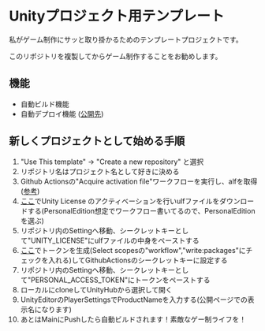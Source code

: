 # Unityプロジェクト用テンプレート

私がゲーム制作にサッと取り掛かるためのテンプレートプロジェクトです。

このリポジトリを複製してからゲーム制作することをお勧めします。

## 機能

- 自動ビルド機能
- 自動デプロイ機能 ([公開先](https://github.com/Zuaki21/develop))

## 新しくプロジェクトとして始める手順

1. "Use This template" → "Create a new repository" と選択
1. リポジトリ名はプロジェクト名として好きに決める
1. Github Actionsの"Acquire activation file"ワークフローを実行し、alfを取得([参考](https://zenn.dev/nikaera/articles/unity-gameci-github-actions))
1. [ここ](https://license.unity3d.com/)でUnity License のアクティベーションを行いulfファイルをダウンロードする(PersonalEdition想定でワークフロー書いてるので、PersonalEditionを選ぶ)
1. リポジトリ内のSettingへ移動、シークレットキーとして"UNITY_LICENSE"にulfファイルの中身をペーストする
1. [ここ](https://github.com/settings/tokens)でトークンを生成(Select scopesの"workflow","write:packages"にチェックを入れる)してGithubActionsのシークレットキーに設定する
1. リポジトリ内のSettingへ移動、シークレットキーとして"PERSONAL_ACCESS_TOKEN"にトークンをペーストする
1. ローカルにcloneしてUnityHubから選択して開く
1. UnityEditorのPlayerSettingsでProductNameを入力する(公開ページでの表示名になります)
1. あとはMainにPushしたら自動ビルドされます！素敵なゲー制ライフを！
